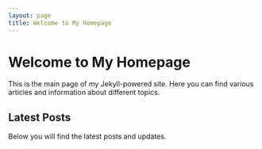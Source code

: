```yaml
---
layout: page
title: Welcome to My Homepage
---
```


# Welcome to My Homepage

This is the main page of my Jekyll-powered site. Here you can find various articles and information about different topics.

## Latest Posts

Below you will find the latest posts and updates.
